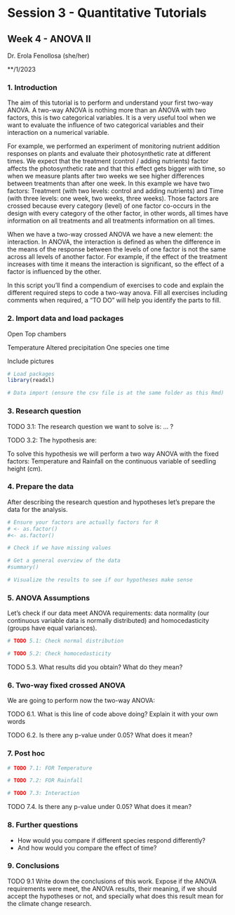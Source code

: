 
# Session 3 - Quantitative Tutorials

## Week 4 - ANOVA II

Dr. Erola Fenollosa (she/her)

\*\*/1/2023

### 1. Introduction

The aim of this tutorial is to perform and understand your first two-way
ANOVA. A two-way ANOVA is nothing more than an ANOVA with two factors,
this is two categorical variables. It is a very useful tool when we want
to evaluate the influence of two categorical variables and their
interaction on a numerical variable.

For example, we performed an experiment of monitoring nutrient addition
responses on plants and evaluate their photosynthetic rate at different
times. We expect that the treatment (control / adding nutrients) factor
affects the photosynthetic rate and that this effect gets bigger with
time, so when we measure plants after two weeks we see higher
differences between treatments than after one week. In this example we
have two factors: Treatment (with two levels: control and adding
nutrients) and Time (with three levels: one week, two weeks, three
weeks). Those factors are crossed because every category (level) of one
factor co-occurs in the design with every category of the other factor,
in other words, all times have information on all treatments and all
treatments information on all times.

When we have a two-way crossed ANOVA we have a new element: the
interaction. In ANOVA, the interaction is defined as when the difference
in the means of the response between the levels of one factor is not the
same across all levels of another factor. For example, if the effect of
the treatment increases with time it means the interaction is
significant, so the effect of a factor is influenced by the other.

In this script you’ll find a compendium of exercises to code and explain
the different required steps to code a two-way anova. Fill all exercises
including comments when required, a “TO DO” will help you identify the
parts to fill.

### 2. Import data and load packages

Open Top chambers

Temperature Altered precipitation One species one time

Include pictures

``` r
# Load packages
library(readxl)
```

``` r
# Data import (ensure the csv file is at the same folder as this Rmd)
```

### 3. Research question

TODO 3.1: The research question we want to solve is: … ?

TODO 3.2: The hypothesis are:

To solve this hypothesis we will perform a two way ANOVA with the fixed
factors: Temperature and Rainfall on the continuous variable of seedling
height (cm).

### 4. Prepare the data

After describing the research question and hypotheses let’s prepare the
data for the analysis.

``` r
# Ensure your factors are actually factors for R
# <- as.factor()
#<- as.factor()
```

``` r
# Check if we have missing values
```

``` r
# Get a general overview of the data
#summary()
```

``` r
# Visualize the results to see if our hypotheses make sense
```

### 5. ANOVA Assumptions

Let’s check if our data meet ANOVA requirements: data normality (our
continuous variable data is normally distributed) and homocedasticity
(groups have equal variances).

``` r
# TODO 5.1: Check normal distribution
```

``` r
# TODO 5.2: Check homocedasticity 
```

TODO 5.3. What results did you obtain? What do they mean?

### 6. Two-way fixed crossed ANOVA

We are going to perform now the two-way ANOVA:

TODO 6.1. What is this line of code above doing? Explain it with your
own words

TODO 6.2. Is there any p-value under 0.05? What does it mean?

### 7. Post hoc

``` r
# TODO 7.1: FOR Temperature
```

``` r
# TODO 7.2: FOR Rainfall
```

``` r
# TODO 7.3: Interaction
```

TODO 7.4. Is there any p-value under 0.05? What does it mean?

### 8. Further questions

- How would you compare if different species respond differently?
- And how would you compare the effect of time?

### 9. Conclusions

TODO 9.1 Write down the conclusions of this work. Expose if the ANOVA
requirements were meet, the ANOVA results, their meaning, if we should
accept the hypotheses or not, and specially what does this result mean
for the climate change research.
